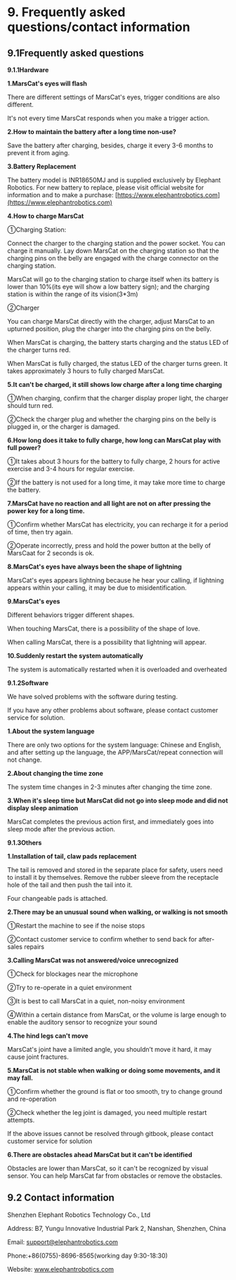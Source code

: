 # 9. Frequently asked questions/contact information

## 9.1Frequently asked questions

**9.1.1Hardware**

**1.MarsCat's eyes will flash**

There are different settings of MarsCat's eyes, trigger conditions are also different.

It's not every time MarsCat responds when you make a trigger action.

**2.How to maintain the battery after a long time non-use?**

Save the battery after charging, besides, charge it every 3-6 months to prevent it from aging.

**3.Battery Replacement**

The battery model is INR18650MJ and is supplied exclusively by Elephant Robotics. For new battery to replace, please visit official website for information and to make a purchase: [https://www.elephantrobotics.com](https://www.elephantrobotics.com)

**4.How to charge MarsCat**

①Charging Station:

Connect the charger to the charging station and the power socket. You can charge it manually. Lay down MarsCat on the charging station so that the charging pins on the belly are engaged with the charge connector on the charging station.

MarsCat will go to the charging station to charge itself when its battery is lower than 10%(its eye will show a low battery sign); and the charging station is within the range of its vision(3\*3m)

②Charger

You can charge MarsCat directly with the charger, adjust MarsCat to an upturned position, plug the charger into the charging pins on the belly.

When MarsCat is charging, the battery starts charging and the status LED of the charger turns red.

When MarsCat is fully charged, the status LED of the charger turns green. It takes approximately 3 hours to fully charged MarsCat.

**5.It can't be charged, it still shows low charge after a long time charging**

①When charging, confirm that the charger display proper light, the charger should turn red.

②Check the charger plug and whether the charging pins on the belly is plugged in, or the charger is damaged.

**6.How long does it take to fully charge, how long can MarsCat play with full power?**

①It takes about 3 hours for the battery to fully charge, 2 hours for active exercise and 3-4 hours for regular exercise.

②If the battery is not used for a long time, it may take more time to charge the battery.

**7.MarsCat have no reaction and all light are not on after pressing the power
key for a long time.**

①Confirm whether MarsCat has electricity, you can recharge it for a period of time, then try again.

②Operate incorrectly, press and hold the power button at the belly of MarsCaat for 2 seconds is ok.

**8.MarsCat's eyes have always been the shape of lightning**

MarsCat's eyes appears lightning because he hear your calling, if lightning appears within your calling, it may be due to misidentification.

**9.MarsCat's eyes**

Different behaviors trigger different shapes.

When touching MarsCat, there is a possibility of the shape of love.

When calling MarsCat, there is a possibility that lightning will appear.

**10.Suddenly restart the system automatically**

The system is automatically restarted when it is overloaded and overheated

**9.1.2Software**

We have solved problems with the software during testing.

If you have any other problems about software, please contact customer service for solution.

**1.About the system language**

There are only two options for the system language: Chinese and English, and after setting up the language, the APP/MarsCat/repeat connection will not change.

**2.About changing the time zone**

The system time changes in 2-3 minutes after changing the time zone.

**3.When it's sleep time but MarsCat did not go into sleep mode and did not display sleep animation**

MarsCat completes the previous action first, and immediately goes into sleep mode after the previous action.

**9.1.3Others**

**1.Installation of tail, claw pads replacement**

The tail is removed and stored in the separate place for safety, users need to install it by themselves. Remove the rubber sleeve from the receptacle hole of the tail and then push the tail into it.

Four changeable pads is attached.

**2.There may be an unusual sound when walking, or walking is not smooth**

①Restart the machine to see if the noise stops

②Contact customer service to confirm whether to send back for after-sales repairs

**3.Calling MarsCat was not answered/voice unrecognized**

①Check for blockages near the microphone

②Try to re-operate in a quiet environment

③It is best to call MarsCat in a quiet, non-noisy environment

④Within a certain distance from MarsCat, or the volume is large enough to enable the auditory sensor to recognize your sound

**4.The hind legs can't move**

MarsCat's joint have a limited angle, you shouldn’t move it hard, it may cause joint fractures.

**5.MarsCat is not stable when walking or doing some movements, and it may fall.**

①Confirm whether the ground is flat or too smooth, try to change ground and re-operation

②Check whether the leg joint is damaged, you need multiple restart attempts.

If the above issues cannot be resolved through gitbook, please contact customer
service for solution

**6.There are obstacles ahead MarsCat but it can't be identified**

Obstacles are lower than MarsCat, so it can't be recognized by visual sensor. You can help MarsCat far from obstacles or remove the obstacles.

## 9.2 Contact information

Shenzhen Elephant Robotics Technology Co., Ltd

Address: B7, Yungu Innovative Industrial Park 2, Nanshan, Shenzhen, China

Email: <support@elephantrobotics.com>

Phone:+86(0755)-8696-8565(working day 9:30-18:30)

Website: www.elephantrobotics.com
